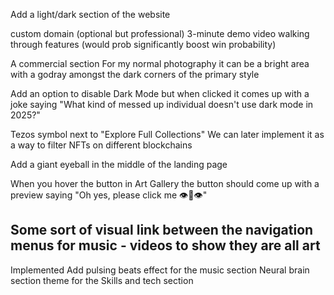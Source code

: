 Add a light/dark section of the website

custom domain (optional but professional)
3-minute demo video walking through features (would prob significantly boost win probability)

A commercial section For my normal photography it can be a bright area with a godray amongst the dark corners of the primary style

Add an option to disable Dark Mode but when clicked it comes up with a joke saying "What kind of messed up individual doesn't use dark mode in 2025?"

Tezos symbol next to "Explore Full Collections" We can later implement it as a way to filter NFTs on different blockchains

Add a giant eyeball in the middle of the landing page

When you hover the button in Art Gallery the button should come up with a preview saying "Oh yes, please click me 👁️👅👁️"

## Some sort of visual link between the navigation menus for music - videos to show they are all art

Implemented
Add pulsing beats effect for the music section
Neural brain section theme for the Skills and tech section
